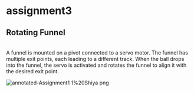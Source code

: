 # assignment3
## Rotating Funnel
<br>A funnel is mounted on a pivot connected to a servo motor. The funnel has multiple exit points, each leading to a different track. When the ball drops into the funnel, the servo is activated and rotates the funnel to align it with the desired exit point.

![annotated-Assignment1 1%20Shiya png](https://github.com/shiyawu54/IXD-256-Shiya/assets/124006593/4abb1952-f97d-4be5-a8fd-948ae9a316ca)
